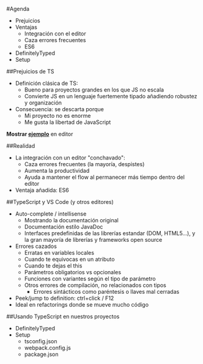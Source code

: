 #Agenda
- Prejuicios
- Ventajas
	- Integración con el editor
	- Caza errores frecuentes
	- ES6
- DefinitelyTyped
- Setup


##Prejuicios de TS
- Definición clásica de TS:
	- Bueno para proyectos grandes en los que JS no escala
	- Convierte JS en un lenguaje fuertemente tipado añadiendo robustez y organización
- Consecuencia: se descarta porque
	- Mi proyecto no es enorme
	- Me gusta la libertad de JavaScript

**Mostrar [ejemplo](http://pimterry.github.io/intro-to-typescript/#5)** en editor

##Realidad
- La integración con un editor "conchavado":
	- Caza errores frecuentes (la mayoría, despistes)
	- Aumenta la productividad
	- Ayuda a mantener el flow al permanecer más tiempo dentro del editor
- Ventaja añadida: ES6

##TypeScript y VS Code (y otros editores)
- Auto-complete / intellisense
	- Mostrando la documentación original
	- Documentación estilo JavaDoc
	- Interfaces predefinidas de las librerías estandar (DOM, HTML5...),
		y la gran mayoría de librerías y frameworks open source
- Errores cazados
	- Erratas en variables locales
	- Cuando te equivocas en un atributo
	- Cuando te dejas el this
	- Parámetros obligatorios vs opcionales
	- Funciones con variantes según el tipo de parámetro
	- Otros errores de compilación, no relacionados con tipos
		- Errores sintácticos como paréntesis o llaves mal cerradas
- Peek/jump to definition: ctrl+click / F12
- Ideal en refactorings donde se mueve mucho código

##Usando TypeScript en nuestros proyectos
- DefinitelyTyped
- Setup
	- tsconfig.json
	- webpack.config.js
	- package.json